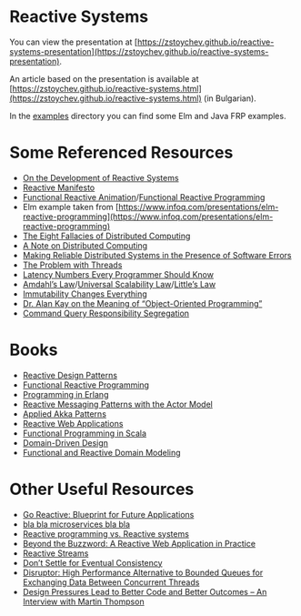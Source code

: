 # Reactive Systems

You can view the presentation at [https://zstoychev.github.io/reactive-systems-presentation](https://zstoychev.github.io/reactive-systems-presentation).

An article based on the presentation is available at [https://zstoychev.github.io/reactive-systems.html](https://zstoychev.github.io/reactive-systems.html) (in Bulgarian).

In the [examples](examples) directory you can find some Elm and Java FRP examples.

# Some Referenced Resources

* [On the Development of Reactive Systems](http://www.wisdom.weizmann.ac.il/~harel/SCANNED.PAPERS/ReactiveSystems.pdf)
* [Reactive Manifesto](http://www.reactivemanifesto.org/)
* [Functional Reactive Animation](http://conal.net/papers/icfp97/)/[Functional Reactive Programming](http://conal.net/papers/push-pull-frp/)
* Elm example taken from [https://www.infoq.com/presentations/elm-reactive-programming](https://www.infoq.com/presentations/elm-reactive-programming)
* [The Eight Fallacies of Distributed Computing](https://blogs.oracle.com/jag/resource/Fallacies.html)
* [A Note on Distributed Computing](http://citeseerx.ist.psu.edu/viewdoc/download?doi=10.1.1.41.7628&rep=rep1&type=pdf)
* [Making Reliable Distributed Systems in the Presence of Software Errors](http://erlang.org/download/armstrong_thesis_2003.pdf)
* [The Problem with Threads](https://www2.eecs.berkeley.edu/Pubs/TechRpts/2006/EECS-2006-1.pdf)
* [Latency Numbers Every Programmer Should Know](https://gist.github.com/jboner/2841832)
* [Amdahl’s Law](http://www-inst.eecs.berkeley.edu/~n252/paper/Amdahl.pdf)/[Universal Scalability Law](http://www.perfdynamics.com/Papers/njgCMG93.pdf)/[Little’s Law](http://www.cs.bilkent.edu.tr/~tugrul/CS518/Papers/little.pdf)
* [Immutability Changes Everything](http://cidrdb.org/cidr2015/Papers/CIDR15_Paper16.pdf)
* [Dr. Alan Kay on the Meaning of “Object-Oriented Programming”](http://userpage.fu-berlin.de/~ram/pub/pub_jf47ht81Ht/doc_kay_oop_en)
* [Command Query Responsibility Segregation](https://cqrs.files.wordpress.com/2010/11/cqrs_documents.pdf)

# Books

* [Reactive Design Patterns](https://www.manning.com/books/reactive-design-patterns)
* [Functional Reactive Programming](https://www.manning.com/books/functional-reactive-programming)
* [Programming in Erlang](https://pragprog.com/book/jaerlang2/programming-erlang)
* [Reactive Messaging Patterns with the Actor Model](https://vaughnvernon.co/?page_id=168#rewam)
* [Applied Akka Patterns](http://shop.oreilly.com/product/0636920043577.do)
* [Reactive Web Applications](https://www.manning.com/books/reactive-web-applications)
* [Functional Programming in Scala](https://www.manning.com/books/functional-programming-in-scala)
* [Domain-Driven Design](http://www.informit.com/store/domain-driven-design-tackling-complexity-in-the-heart-9780321125217)
* [Functional and Reactive Domain Modeling](https://www.manning.com/books/functional-and-reactive-domain-modeling)

# Other Useful Resources

* [Go Reactive: Blueprint for Future Applications](https://www.youtube.com/watch?v=auYuWBudVt8)
* [bla bla microservices bla bla](http://jonasboner.com/bla-bla-microservices-bla-bla/)
* [Reactive programming vs. Reactive systems](https://www.oreilly.com/ideas/reactive-programming-vs-reactive-systems)
* [Beyond the Buzzword: A Reactive Web Application in Practice](https://www.youtube.com/watch?v=xZraNGzAX48)
* [Reactive Streams](http://www.reactive-streams.org/)
* [Don’t Settle for Eventual Consistency](https://queue.acm.org/detail.cfm?id=2610533)
* [Disruptor: High Performance Alternative to Bounded Queues for Exchanging Data Between Concurrent Threads](http://lmax-exchange.github.io/disruptor/files/Disruptor-1.0.pdf)
* [Design Pressures Lead to Better Code and Better Outcomes – An Interview with Martin Thompson](https://www.oreilly.com/ideas/design-pressures-lead-to-better-code-and-better-outcomes)
